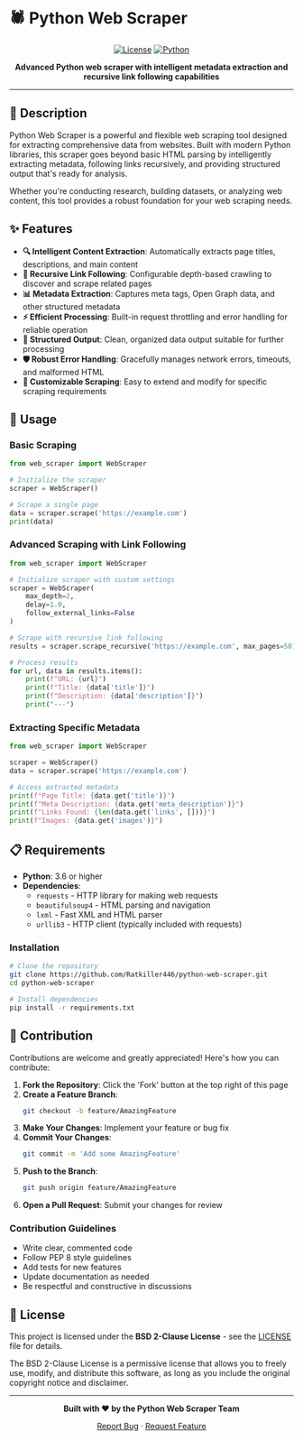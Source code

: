 <!-- Space for project banner/logo image -->

# 🕷️ Python Web Scraper

<div align="center">

[![License](https://img.shields.io/badge/License-BSD_2--Clause-orange.svg)](https://opensource.org/licenses/BSD-2-Clause)
[![Python](https://img.shields.io/badge/python-3.6+-blue.svg)](https://www.python.org/downloads/)

**Advanced Python web scraper with intelligent metadata extraction and recursive link following capabilities**

</div>

---

## 📖 Description

Python Web Scraper is a powerful and flexible web scraping tool designed for extracting comprehensive data from websites. Built with modern Python libraries, this scraper goes beyond basic HTML parsing by intelligently extracting metadata, following links recursively, and providing structured output that's ready for analysis.

Whether you're conducting research, building datasets, or analyzing web content, this tool provides a robust foundation for your web scraping needs.

## ✨ Features

- **🔍 Intelligent Content Extraction**: Automatically extracts page titles, descriptions, and main content
- **🔗 Recursive Link Following**: Configurable depth-based crawling to discover and scrape related pages
- **📊 Metadata Extraction**: Captures meta tags, Open Graph data, and other structured metadata
- **⚡ Efficient Processing**: Built-in request throttling and error handling for reliable operation
- **📝 Structured Output**: Clean, organized data output suitable for further processing
- **🛡️ Robust Error Handling**: Gracefully manages network errors, timeouts, and malformed HTML
- **🎯 Customizable Scraping**: Easy to extend and modify for specific scraping requirements

## 🚀 Usage

### Basic Scraping

```python
from web_scraper import WebScraper

# Initialize the scraper
scraper = WebScraper()

# Scrape a single page
data = scraper.scrape('https://example.com')
print(data)
```

### Advanced Scraping with Link Following

```python
from web_scraper import WebScraper

# Initialize scraper with custom settings
scraper = WebScraper(
    max_depth=2,
    delay=1.0,
    follow_external_links=False
)

# Scrape with recursive link following
results = scraper.scrape_recursive('https://example.com', max_pages=50)

# Process results
for url, data in results.items():
    print(f"URL: {url}")
    print(f"Title: {data['title']}")
    print(f"Description: {data['description']}")
    print("---")
```

### Extracting Specific Metadata

```python
from web_scraper import WebScraper

scraper = WebScraper()
data = scraper.scrape('https://example.com')

# Access extracted metadata
print(f"Page Title: {data.get('title')}")
print(f"Meta Description: {data.get('meta_description')}")
print(f"Links Found: {len(data.get('links', []))}")
print(f"Images: {data.get('images')}")
```

## 📋 Requirements

- **Python**: 3.6 or higher
- **Dependencies**:
  - `requests` - HTTP library for making web requests
  - `beautifulsoup4` - HTML parsing and navigation
  - `lxml` - Fast XML and HTML parser
  - `urllib3` - HTTP client (typically included with requests)

### Installation

```bash
# Clone the repository
git clone https://github.com/Ratkiller446/python-web-scraper.git
cd python-web-scraper

# Install dependencies
pip install -r requirements.txt
```

## 🤝 Contribution

Contributions are welcome and greatly appreciated! Here's how you can contribute:

1. **Fork the Repository**: Click the 'Fork' button at the top right of this page
2. **Create a Feature Branch**: 
   ```bash
   git checkout -b feature/AmazingFeature
   ```
3. **Make Your Changes**: Implement your feature or bug fix
4. **Commit Your Changes**: 
   ```bash
   git commit -m 'Add some AmazingFeature'
   ```
5. **Push to the Branch**: 
   ```bash
   git push origin feature/AmazingFeature
   ```
6. **Open a Pull Request**: Submit your changes for review

### Contribution Guidelines

- Write clear, commented code
- Follow PEP 8 style guidelines
- Add tests for new features
- Update documentation as needed
- Be respectful and constructive in discussions

## 📄 License

This project is licensed under the **BSD 2-Clause License** - see the [LICENSE](LICENSE) file for details.

The BSD 2-Clause License is a permissive license that allows you to freely use, modify, and distribute this software, as long as you include the original copyright notice and disclaimer.

---

<div align="center">

**Built with ❤️ by the Python Web Scraper Team**

[Report Bug](https://github.com/Ratkiller446/python-web-scraper/issues) · [Request Feature](https://github.com/Ratkiller446/python-web-scraper/issues)

</div>
